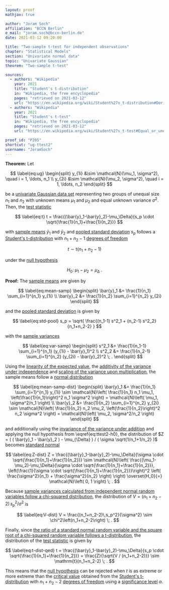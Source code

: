 ```yaml
---
layout: proof
mathjax: true

author: "Joram Soch"
affiliation: "BCCN Berlin"
e_mail: "joram.soch@bccn-berlin.de"
date: 2021-03-12 09:20:00

title: "Two-sample t-test for independent observations"
chapter: "Statistical Models"
section: "Univariate normal data"
topic: "Univariate Gaussian"
theorem: "Two-sample t-test"

sources:
  - authors: "Wikipedia"
    year: 2021
    title: "Student's t-distribution"
    in: "Wikipedia, the free encyclopedia"
    pages: "retrieved on 2021-03-12"
    url: "https://en.wikipedia.org/wiki/Student%27s_t-distribution#Derivation"
  - authors: "Wikipedia"
    year: 2021
    title: "Student's t-test"
    in: "Wikipedia, the free encyclopedia"
    pages: "retrieved on 2021-03-12"
    url: "https://en.wikipedia.org/wiki/Student%27s_t-test#Equal_or_unequal_sample_sizes,_similar_variances_(1/2_%3C_sX1/sX2_%3C_2)"

proof_id: "P205"
shortcut: "ug-ttest2"
username: "JoramSoch"
---
```



**Theorem:** Let

$$ \label{eq:ug}
\begin{split}
y_{1i} &\sim \mathcal{N}(\mu_1, \sigma^2), \quad i = 1, \ldots, n_1 \\
y_{2i} &\sim \mathcal{N}(\mu_2, \sigma^2), \quad i = 1, \ldots, n_2
\end{split}
$$

be a [univariate Gaussian data set](/D/ug) representing two groups of unequal size $n_1$ and $n_2$ with unknown means $\mu_1$ and $\mu_2$ and equal unknown variance $\sigma^2$. Then, the [test statistic](/D/tstat)

$$ \label{eq:t}
t = \frac{(\bar{y}_1-\bar{y}_2)-\mu_\Delta}{s_p \cdot \sqrt{\frac{1}{n_1}+\frac{1}{n_2}}}
$$

with [sample means](/D/mean-samp) $\bar{y}_1$ and $\bar{y}_2$ and [pooled standard deviation](/D/std-pool) $s_p$ follows a [Student's t-distribution](/D/t) with $n_1+n_2-1$ [degrees of freedom](/D/dof)

$$ \label{eq:t-dist}
t \sim \mathrm{t}(n_1+n_2-1)
$$

under the [null hypothesis](/D/h0)

$$ \label{eq:ttest2-h0}
H_0: \; \mu_1-\mu_2 = \mu_\Delta \; .
$$


**Proof:** The [sample means](/D/mean-samp) are given by

$$ \label{eq:mean-samp}
\begin{split}
\bar{y}_1 &= \frac{1}{n_1} \sum_{i=1}^{n_1} y_{1i} \\
\bar{y}_2 &= \frac{1}{n_2} \sum_{i=1}^{n_2} y_{2i}
\end{split}
$$

and the [pooled standard deviation](/D/std-pool) is given by

$$ \label{eq:std-pool}
s_p = \sqrt{ \frac{(n_1-1) s^2_1 + (n_2-1) s^2_2}{n_1+n_2-2} }
$$

with the [sample variances](/D/var-samp)

$$ \label{eq:var-samp}
\begin{split}
s^2_1 &= \frac{1}{n_1-1} \sum_{i=1}^{n_1} (y_{1i} - \bar{y}_1)^2 \\
s^2_2 &= \frac{1}{n_2-1} \sum_{i=1}^{n_2} (y_{2i} - \bar{y}_2)^2 \; .
\end{split}
$$

Using the [linearity of the expected value](/P/mean-lin), the [additivity of the variance under independence](/P/var-add) and [scaling of the variance upon multiplication](/P/var-scal), the sample means follow a [normal distribution](/D/norm)

$$ \label{eq:mean-samp-dist}
\begin{split}
\bar{y}_1 &= \frac{1}{n_1} \sum_{i=1}^{n_1} y_{1i} \sim \mathcal{N}\left( \frac{1}{n_1} n_1 \mu_1, \left(\frac{1}{n_1}\right)^2 n_1 \sigma^2 \right) = \mathcal{N}\left( \mu_1, \sigma^2/n_1 \right) \\
\bar{y}_2 &= \frac{1}{n_2} \sum_{i=1}^{n_2} y_{2i} \sim \mathcal{N}\left( \frac{1}{n_2} n_2 \mu_2, \left(\frac{1}{n_2}\right)^2 n_2 \sigma^2 \right) = \mathcal{N}\left( \mu_2, \sigma^2/n_2 \right)
\end{split}
$$

and additionally using the [invariance of the variance under addition](/P/var-inv) and applying the null hypothesis from \eqref{eq:ttest2-h0}, the distribution of $Z = ( ( \bar{y}_1 - \bar{y}_2 ) - \mu_{\Delta} ) / ( \sigma \sqrt{1/n_1+1/n_2} )$ becomes [standard normal](/D/snorm)

$$ \label{eq:Z-dist}
Z = \frac{(\bar{y}_1-\bar{y}_2)-\mu_\Delta}{\sigma \cdot \sqrt{\frac{1}{n_1}+\frac{1}{n_2}}} \sim \mathcal{N}\left( \frac{(\mu_1-\mu_2)-\mu_\Delta}{\sigma \cdot \sqrt{\frac{1}{n_1}+\frac{1}{n_2}}}, \left(\frac{1}{\sigma \cdot \sqrt{\frac{1}{n_1}+\frac{1}{n_2}}}\right)^2 \left( \frac{\sigma^2}{n_1} + \frac{\sigma^2}{n_2} \right) \right) \overset{H_0}{=} \mathcal{N}\left( 0, 1 \right) \; .
$$

Because [sample variances calculated from independent normal random variables follow a chi-squared distribution](/P/norm-chi2), the distribution of $V = (n_1+n_2-2)\,s_p^2/\sigma^2$ is

$$ \label{eq:V-dist}
V = \frac{(n_1+n_2-2)\,s_p^2}{\sigma^2} \sim \chi^2\left(n_1+n_2-2\right) \; .
$$

Finally, since [the ratio of a standard normal random variable and the square root of a chi-squared random variable follows a t-distribution](/D/t), the distribution of the [test statistic](/D/tstat) is given by

$$ \label{eq:t-dist-qed}
t = \frac{(\bar{y}_1-\bar{y}_2)-\mu_\Delta}{s_p \cdot \sqrt{\frac{1}{n_1}+\frac{1}{n_2}}} = \frac{Z}{\sqrt{V / (n_1+n_2-2)}} \sim \mathrm{t}(n_1+n_2-2) \; .
$$

This means that the [null hypothesis](/D/h0) can be rejected when $t$ is as extreme or more extreme than the [critical value](/D/cval) obtained from the [Student's t-distribution](/D/t) with $n_1+n_2-2$ [degrees of freedom](/D/dof) using a [significance level](/D/alpha) $\alpha$.